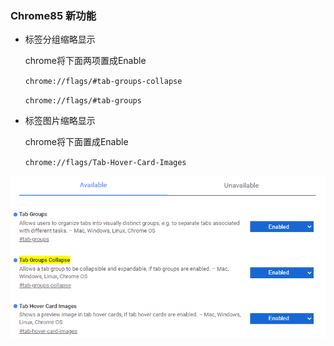 ### Chrome85 新功能

- 标签分组缩略显示

  chrome将下面两项置成Enable

  `chrome://flags/#tab-groups-collapse`

  `chrome://flags/#tab-groups`

- 标签图片缩略显示

  chrome将下面置成Enable

  `chrome://flags/Tab-Hover-Card-Images`

![chrome85](chrome85.png)

